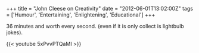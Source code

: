 +++
title = "John Cleese on Creativity"
date = "2012-06-01T13:02:00Z"
tags = ['Humour', 'Entertaining', 'Enlightening', 'Educational']
+++

36 minutes and worth every second. (even if it is only collect is lightbulb
jokes).

{{< youtube 5xPvvPTQaMI >}}

